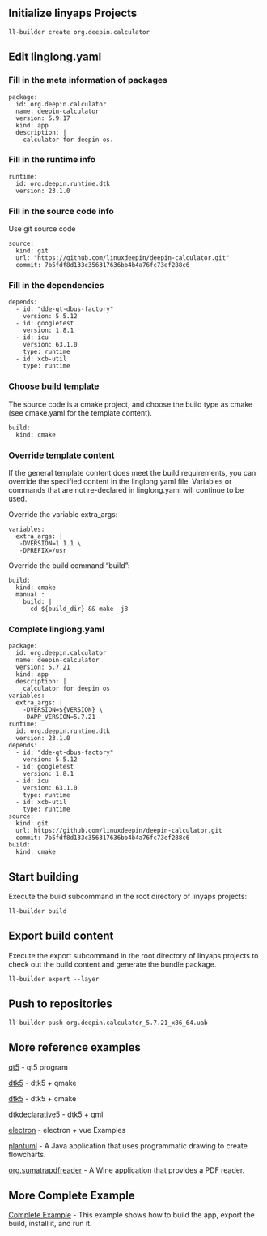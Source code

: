 <!--
SPDX-FileCopyrightText: 2023 UnionTech Software Technology Co., Ltd.

SPDX-License-Identifier: LGPL-3.0-or-later
-->

## Initialize linyaps Projects

```text
ll-builder create org.deepin.calculator
```

## Edit linglong.yaml

### Fill in the meta information of packages

```text
package:
  id: org.deepin.calculator
  name: deepin-calculator
  version: 5.9.17
  kind: app
  description: |
    calculator for deepin os.
```

### Fill in the runtime info

```text
runtime:
  id: org.deepin.runtime.dtk
  version: 23.1.0
```

### Fill in the source code info

Use git source code

```text
source:
  kind: git
  url: "https://github.com/linuxdeepin/deepin-calculator.git"
  commit: 7b5fdf8d133c356317636bb4b4a76fc73ef288c6
```

### Fill in the dependencies

```text
depends:
  - id: "dde-qt-dbus-factory"
    version: 5.5.12
  - id: googletest
    version: 1.8.1
  - id: icu
    version: 63.1.0
    type: runtime
  - id: xcb-util
    type: runtime
```

### Choose build template

The source code is a cmake project, and choose the build type as cmake (see cmake.yaml for the template content).

```text
build:
  kind: cmake
```

### Override template content

If the general template content does meet the build requirements, you can override the specified content in the linglong.yaml file. Variables or commands that are not re-declared in linglong.yaml will continue to be used.

Override the variable extra_args:

```text
variables:
  extra_args: |
   -DVERSION=1.1.1 \
   -DPREFIX=/usr
```

Override the build command “build”:

```text
build:
  kind: cmake
  manual :
    build: |
      cd ${build_dir} && make -j8

```

### Complete linglong.yaml

```text
package:
  id: org.deepin.calculator
  name: deepin-calculator
  version: 5.7.21
  kind: app
  description: |
    calculator for deepin os
variables:
  extra_args: |
    -DVERSION=${VERSION} \
    -DAPP_VERSION=5.7.21
runtime:
  id: org.deepin.runtime.dtk
  version: 23.1.0
depends:
  - id: "dde-qt-dbus-factory"
    version: 5.5.12
  - id: googletest
    version: 1.8.1
  - id: icu
    version: 63.1.0
    type: runtime
  - id: xcb-util
    type: runtime
source:
  kind: git
  url: https://github.com/linuxdeepin/deepin-calculator.git
  commit: 7b5fdf8d133c356317636bb4b4a76fc73ef288c6
build:
  kind: cmake
```

## Start building

Execute the build subcommand in the root directory of linyaps projects:

```text
ll-builder build
```

## Export build content

Execute the export subcommand in the root directory of linyaps projects to check out the build content and generate the bundle package.

```text
ll-builder export --layer
```

## Push to repositories

```text
ll-builder push org.deepin.calculator_5.7.21_x86_64.uab
```

## More reference examples

[qt5](https://github.com/linglongdev/cn.org.linyaps.demo.qt5) - qt5 program

[dtk5](https://github.com/linglongdev/cn.org.linyaps.demo.dtk5.qmake) - dtk5 + qmake

[dtk5](https://github.com/linglongdev/cn.org.linyaps.demo.dtk5.cmake) - dtk5 + cmake

[dtkdeclarative5](https://github.com/linglongdev/cn.org.linyaps.demo.dtkdeclarative5) - dtk5 + qml

[electron](https://github.com/myml/electron-vue-linyaps-app) - electron + vue Examples

[plantuml](https://github.com/linglongdev/com.plantuml.gpl) - A Java application that uses programmatic drawing to create flowcharts.

[org.sumatrapdfreader](https://github.com/linglongdev/org.sumatrapdfreader) - A Wine application that provides a PDF reader.

## More Complete Example

[Complete Example](../start/how_to_use.md) - This example shows how to build the app, export the build, install it, and run it.
